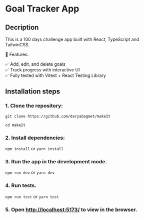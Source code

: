 # Goal Tracker App

## Decription

This is a 100 days challenge app built with React, TypeScript and TailwinCSS.

🚀 Features:

✅ Add, edit, and delete goals </br>
✅ Track progress with interactive UI</br>
✅ Fully tested with Vitest + React Testing Library</br>

## Installation steps

### 1. Clone the repository:

`git clone https://github.com/daryabagmet/makeIt`

`cd makeIt`

### 2. Install dependencies:

`npm install` or `yarn install`

### 3. Run the app in the development mode.

`npm run dev` or `yarn dev`

### 4. Run tests.

`npm run test` or `yarn test`

### 5. Open [http://localhost:5173/]( http://localhost:5173/) to view in the browser.
